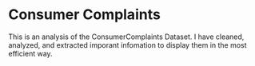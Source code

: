 # Consumer Complaints

This is an analysis of the ConsumerComplaints Dataset. I have cleaned, analyzed, and extracted imporant infomation to display them in the most efficient way.
